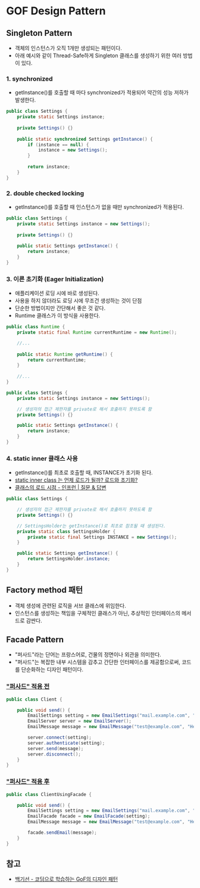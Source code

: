 # GOF Design Pattern

## Singleton Pattern

- 객체의 인스턴스가 오직 1개만 생성되는 패턴이다.
- 아래 예시와 같이 Thread-Safe하게 Singleton 클래스를 생성하기 위한 여러 방법이 있다.

### 1. synchronized

- getInstance()를 호출할 때 마다 synchronized가 적용되어 약간의 성능 저하가 발생한다.

```java
public class Settings {
    private static Settings instance;
    
    private Settings() {}
    
    public static synchronized Settings getInstance() {
        if (instance == null) {
            instance = new Settings();
        }
        
        return instance;
    }
}
```

### 2. double checked locking

- getInstance()를 호출할 때 인스턴스가 없을 때만 synchronized가 적용된다.

```java
public class Settings {
    private static Settings instance = new Settings();
    
    private Settings() {}
    
    public static Settings getInstance() {        
        return instance;
    }
}
```

### 3. 이른 초기화 (Eager Initialization)

- 애플리케이션 로딩 시에 바로 생성된다.
- 사용을 하지 않더라도 로딩 시에 무조건 생성하는 것이 단점
- 단순한 방법이지만 간단해서 좋은 것 같다.
- Runtime 클래스가 이 방식을 사용한다.

```java
public class Runtime {
    private static final Runtime currentRuntime = new Runtime();

    //...
    
    public static Runtime getRuntime() {
        return currentRuntime;
    }
    
    //...
}
```

```java
public class Settings {
    private static Settings instance = new Settings();

    // 생성자의 접근 제한자를 private로 해서 호출하지 못하도록 함
    private Settings() {}

    public static Settings getInstance() {
        return instance;
    }
}
```

### 4. static inner 클래스 사용

- getInstance()를 최초로 호출할 때, INSTANCE가 초기화 된다.
- [static inner class 는 언제 로드가 될까? 로드와 초기화?](https://kdhyo98.tistory.com/70)
- [클래스의 로드 시점 - 인프런 | 질문 & 답변](https://www.inflearn.com/questions/491491/%ED%81%B4%EB%9E%98%EC%8A%A4%EC%9D%98-%EB%A1%9C%EB%93%9C-%EC%8B%9C%EC%A0%90)

```java
public class Settings {

    // 생성자의 접근 제한자를 private로 해서 호출하지 못하도록 함
    private Settings() {}

    // SettingsHolder는 getInstance()로 최초로 참조될 때 생성된다.
    private static class SettingsHolder {
        private static final Settings INSTANCE = new Settings();
    }

    public static Settings getInstance() {
        return SettingsHolder.instance;
    }
}
```

## Factory method 패턴

- 객체 생성에 관련된 로직을 서브 클래스에 위임한다.
- 인스턴스를 생성하는 책임을 구체적인 클래스가 아닌, 추상적인 인터페이스의 메서드로 감싼다.



## Facade Pattern

- "퍼사드"라는 단어는 프랑스어로, 건물의 정면이나 외관을 의미한다.
- "퍼사드"는 복잡한 내부 시스템을 감추고 간단한 인터페이스를 제공함으로써, 코드를 단순화하는 디자인 패턴이다.

### ["퍼사드" 적용 전](GOF_Design_Pattern/pattern/src/main/java/com/study/pattern/facade/Client.java)

```java
public class Client {

    public void send() {
        EmailSettings setting = new EmailSettings("mail.example.com", "user", "password");
        EmailServer server = new EmailServer();
        EmailMessage message = new EmailMessage("test@example.com", "Hello, World!");

        server.connect(setting);
        server.authenticate(setting);
        server.send(message);
        server.disconnect();
    }
}
```

### ["퍼사드" 적용 후](GOF_Design_Pattern/pattern/src/main/java/com/study/pattern/facade/ClientUsingFacade.java)

```java
public class ClientUsingFacade {

    public void send() {
        EmailSettings setting = new EmailSettings("mail.example.com", "user", "password");
        EmailFacade facade = new EmailFacade(setting);
        EmailMessage message = new EmailMessage("test@example.com", "Hello, World!");

        facade.sendEmail(message);
    }
}
```

## 참고

- [백기선 - 코딩으로 학습하는 GoF의 디자인 패턴](https://inf.run/C4vW)